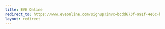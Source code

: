 ```yaml
---
title: EVE Online
redirect_to: https://www.eveonline.com/signup?invc=bcdd673f-991f-4e6c-bd0c-aa3d38e95366
layout: redirect
---
```

